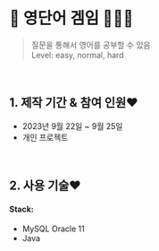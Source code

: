 # :pushpin: 영단어 겜임 🍧🍨🍩
> 질문을 통해서 영어를 공부할 수 있음 </br>
> Level: easy, normal, hard
</br>

## 1. 제작 기간 & 참여 인원❤
- 2023년 9월 22일 ~ 9월 25일
- 개인 프로젝트

</br>

## 2. 사용 기술❤
#### Stack:
  - MySQL Oracle 11
  - Java
</br>




